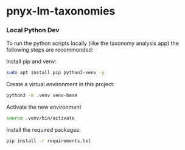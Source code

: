 # pnyx-lm-taxonomies


### Local Python Dev

To run the python scripts locally (like the taxonomy analysis app) the following steps are recommended:

Install pip and venv:
```bash
sudo apt install pip python3-venv -y
```

Create a virtual environment in this project:
```bash
python3 -m .venv venv-base
```

Activate the new environment
```bash
source .venv/bin/activate
```

Install the required packages:
```bash
pip install -r requirements.txt
```
